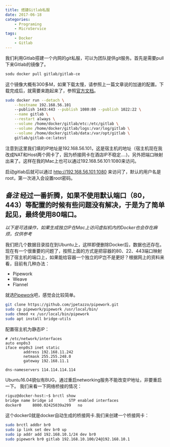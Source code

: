 ```yaml
---
title: 搭建Gitlab私服
date: 2017-06-18
categories:  
    - Programing
    - MicroService
tags:
	- Docker
	- Gitlab
---
```


我们利用Gitlab搭建一个内网的git私服，可以为团队提供git服务。首先是需要pull下来Gitlab的镜像了。
<!--more-->
```bash
sodu docker pull gitlab/gitlab-ce
```
这个镜像大概有300多M，如果下载太慢，请参照上一篇文章说的加速的配置。下载完成后，就需要来跑起来了，参照[官方文档](https://docs.gitlab.com/omnibus/docker/)。
```bash
sudo docker run --detach \
    --hostname 192.168.56.101
    --publish 1443:443 --publish 1080:80 --publish 1022:22 \
    --name gitlab \
    --restart always \
    --volume /home/docker/gitlab/etc:/etc/gitlab \
    --volume /home/docker/gitlab/logs:/var/log/gitlab \
    --volume /home/docker/gitlab/data:/var/opt/gitlab \
    gitlab/gitlab-ce:latest
```

注意到这里我们填的IP地址是192.168.56.101，这是宿主机的地址（宿主机现在我改成NAT和Host两个网卡了，因为桥接网卡在酒店IP不稳定....)，另外把端口映射出来了。这样在我的Mac上也可以通过192.168.56.101:1080来访问。

启动gitlab后就可以通过 http://192.168.56.101:1080 来访问了，默认的用户名是root，第一次进入会设置root密码。

*备注*
经过一番折腾，如果不使用默认端口（80，443）等配置的时候有些问题没有解决，于是为了简单起见，最终使用80端口。
---

*以下是可选操作，如果生成独立IP在Mac上访问虚拟机内的Docker也会存在麻烦，仅供参考*

我们把几个数据目录挂在到Ubuntu上，这样即便删除Docker后，数据也还存在。现在有一个很重要的问题了，按照上面的方式是把容器的80、22、443端口映射到了宿主机的端口上，如果能给容器一个独立的IP岂不是更好？根据网上的资料来看，目前有几种办法：

* Pipework
* Weave
* Flannel

就选[Pipework](https://github.com/jpetazzo/pipework)吧，感觉会比较简单。
```bash
git clone https://github.com/jpetazzo/pipework.git
sudo cp pipework/pipework /usr/local/bin/
sudo chmod +x /usr/local/bin/pipework
sudo apt install bridge-utils
```
配置宿主机为静态IP：
```
# /etc/network/interfaces
auto enp0s3
iface enp0s3 inet static
        address 192.168.11.242
        netmask 255.255.248.0
        gateway 192.168.11.1

dns-nameservers 114.114.114.114
```
Ubuntu16.04貌似有BUG，通过重启networking服务不能改变IP地址，非要重启一下。
我们来看一下网络桥接的情况：
```bash
riguz@docker-host:~$ brctl show
bridge name	bridge id		STP enabled	interfaces
docker0		8000.02425039a299	no
```
这个docker0就是docker自动生成的桥接网卡.我们来创建一个桥接网卡：
```bash
sudo brctl addbr br0
sudo ip link set dev br0 up 
sudo ip addr add 192.168.10.1/24 dev br0
sudo pipework br0 gitlab 192.168.10.100/24@192.168.10.1
```
